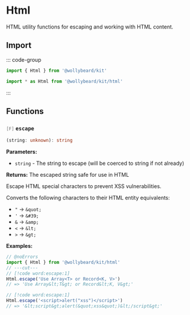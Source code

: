 # Html

HTML utility functions for escaping and working with HTML content.

## Import

::: code-group

```typescript [Namespace]
import { Html } from '@wollybeard/kit'
```

```typescript [Barrel]
import * as Html from '@wollybeard/kit/html'
```

:::

## Functions

### <span style="opacity: 0.6; font-weight: normal; font-size: 0.85em;">`[F]`</span> `escape`

```typescript
(string: unknown): string
```

<SourceLink href="https://github.com/jasonkuhrt/kit/blob/main/./src/utils/html/html.ts#L37" />

**Parameters:**

- `string` - The string to escape (will be coerced to string if not already)

**Returns:** The escaped string safe for use in HTML

Escape HTML special characters to prevent XSS vulnerabilities.

Converts the following characters to their HTML entity equivalents:

- `"` → `&quot;`
- `'` → `&#39;`
- `&` → `&amp;`
- `<` → `&lt;`
- `>` → `&gt;`

**Examples:**

```typescript twoslash
// @noErrors
import { Html } from '@wollybeard/kit/html'
// ---cut---
// [!code word:escape:1]
Html.escape('Use Array<T> or Record<K, V>')
// => 'Use Array&lt;T&gt; or Record&lt;K, V&gt;'

// [!code word:escape:1]
Html.escape('<script>alert("xss")</script>')
// => '&lt;script&gt;alert(&quot;xss&quot;)&lt;/script&gt;'
```
